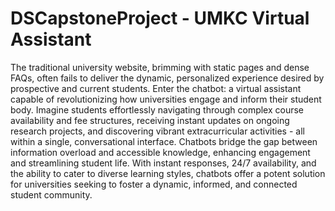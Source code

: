 # DSCapstoneProject - UMKC Virtual Assistant

The traditional university website, brimming with static pages and dense FAQs, often fails to deliver the dynamic, personalized experience desired by prospective and current students. Enter the chatbot: a virtual assistant capable of revolutionizing how universities engage and inform their student body. Imagine students effortlessly navigating through complex course availability and fee structures, receiving instant updates on ongoing research projects, and discovering vibrant extracurricular activities - all within a single, conversational interface. Chatbots bridge the gap between information overload and accessible knowledge, enhancing engagement and streamlining student life. With instant responses, 24/7 availability, and the ability to cater to diverse learning styles, chatbots offer a potent solution for universities seeking to foster a dynamic, informed, and connected student community.

